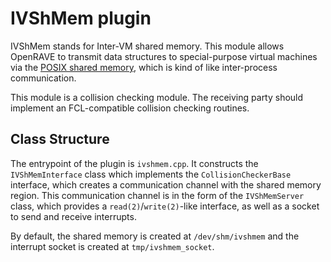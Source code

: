 # IVShMem plugin

IVShMem stands for Inter-VM shared memory. This module allows OpenRAVE to transmit data structures to special-purpose virtual machines via the [POSIX shared memory](https://man7.org/linux/man-pages/man7/shm_overview.7.html), which is kind of like inter-process communication.

This module is a collision checking module. The receiving party should implement an FCL-compatible collision checking routines.

## Class Structure

The entrypoint of the plugin is `ivshmem.cpp`. It constructs the `IVShMemInterface` class which implements the `CollisionCheckerBase` interface, which creates a communication channel with the shared memory region.
This communication channel is in the form of the `IVShMemServer` class, which provides a `read(2)`/`write(2)`-like interface, as well as a socket to send and receive interrupts.

By default, the shared memory is created at `/dev/shm/ivshmem` and the interrupt socket is created at `tmp/ivshmem_socket`.
